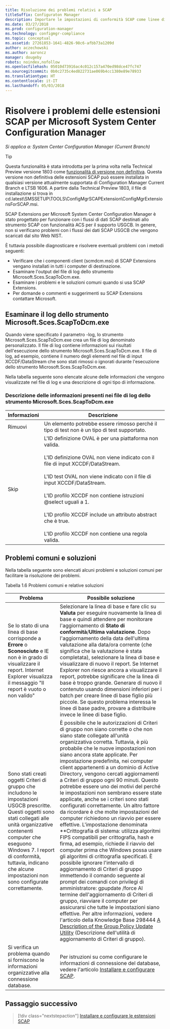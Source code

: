 ```yaml
---
title: Risoluzione dei problemi relativi a SCAP
titleSuffix: Configuraton Manager
description: Importare le impostazioni di conformità SCAP come linee di base di configurazione ed esportare i risultati
ms.date: 03/27/2018
ms.prod: configuration-manager
ms.technology: configmgr-compliance
ms.topic: conceptual
ms.assetid: 27261853-1641-4826-98c6-afbb73a1209d
author: aczechowski
ms.author: aaroncz
manager: dougeby
robots: noindex,nofollow
ms.openlocfilehash: 05010d73916ac4c012c157a470ed98dce47fc747
ms.sourcegitcommit: 0b0c2735c4ed822731ae069b4cc1380e89e78933
ms.translationtype: HT
ms.contentlocale: it-IT
ms.lasthandoff: 05/03/2018
---
```

# <a name="troubleshoot-the-scap-extensions-for-microsoft-system-center-configuration-manager"></a>Risolvere i problemi delle estensioni SCAP per Microsoft System Center Configuration Manager

*Si applica a: System Center Configuration Manager (Current Branch)*

> [!Tip]  
> Questa funzionalità è stata introdotta per la prima volta nella Technical Preview versione 1803 come [funzionalità di versione non definitiva](/sccm/core/servers/manage/pre-release-features). Questa versione non definitiva delle estensioni SCAP può essere installata in qualsiasi versione attualmente supportata di Configuration Manager Current Branch e LTSB 1606. A partire dalla Technical Preview 1803, il file di installazione si trova in cd.latest\SMSSETUP\TOOLS\ConfigMgrSCAPExtension\ConfigMgrExtensionsForSCAP.msi. 

SCAP Extensions per Microsoft System Center Configuration Manager è stato progettato per funzionare con i flussi di dati SCAP destinati allo strumento SCAP con funzionalità ACS per il supporto USGCB. In genere, non si verificano problemi con i flussi dei dati SCAP USGCB che vengono scaricati dal sito Web NIST.

È tuttavia possibile diagnosticare e risolvere eventuali problemi con i metodi seguenti:

- Verificare che i componenti client (scmdcm.msi) di SCAP Extensions vengano installati in tutti i computer di destinazione.
- Esaminare l'output del file di log dello strumento Microsoft.Sces.ScapToDcm.exe.
- Esaminare i problemi e le soluzioni comuni quando si usa SCAP Extensions.
- Per domande o commenti e suggerimenti su SCAP Extensions contattare Microsoft.



## <a name="review-microsoftscesscaptodcmexe-tool-log"></a>Esaminare il log dello strumento Microsoft.Sces.ScapToDcm.exe

Quando viene specificato il parametro -log, lo strumento Microsoft.Sces.ScapToDcm.exe crea un file di log denominato personalizzato. Il file di log contiene informazioni sui risultati dell'esecuzione dello strumento Microsoft.Sces.ScapToDcm.exe. Il file di log, ad esempio, contiene il numero degli elementi nel file di input XCCDF/DataStream che sono stati rimossi o ignorati durante l'esecuzione dello strumento Microsoft.Sces.ScapToDcm.exe.

Nella tabella seguente sono elencate alcune delle informazioni che vengono visualizzate nel file di log e una descrizione di ogni tipo di informazione.

### <a name="description-of-information-found-in-microsoftscesscaptodcmexe-log-files"></a>Descrizione delle informazioni presenti nei file di log dello strumento Microsoft.Sces.ScapToDcm.exe

| Informazioni | Descrizione |
| --- | --- |
| Rimuovi | Un elemento potrebbe essere rimosso perché il tipo di test non è un tipo di test supportato. |
| Skip |L'ID definizione OVAL è per una piattaforma non valida. </br> </br> L'ID definizione OVAL non viene indicato con il file di input XCCDF/DataStream.</br> </br> L'ID test OVAL non viene indicato con il file di input XCCDF/DataStream. </br> </br> L'ID profilo XCCDF non contiene istruzioni @select uguali a 1. </br> </br> L'ID profilo XCCDF include un attributo abstract che è true. </br> </br> L'ID profilo XCCDF non contiene una regola valida.|

## <a name="common-problems-and-solutions"></a>Problemi comuni e soluzioni

Nella tabella seguente sono elencati alcuni problemi e soluzioni comuni per facilitare la risoluzione dei problemi.

Tabella 1.6 Problemi comuni e relative soluzioni

| Problema | Possibile soluzione |
| --- | --- |
| Se lo stato di una linea di base corrisponde a **Errore** o **Sconosciuto** e IE non è in grado di visualizzare il report. Internet Explorer visualizza il messaggio &quot;Il report è vuoto o non valido&quot; | Selezionare la linea di base e fare clic su **Valuta** per eseguire nuovamente la linea di base e quindi attendere per monitorare l'aggiornamento di **Stato di conformità**/**Ultima valutazione**. Dopo l'aggiornamento della data dell'ultima valutazione alla data/ora corrente (che significa che la valutazione è stata completata), selezionare la linea di base e visualizzare di nuovo il report. Se Internet Explorer non riesce ancora a visualizzare il report, potrebbe significare che la linea di base è troppo grande. Generare di nuovo il contenuto usando dimensioni inferiori per i batch per creare linee di base figlio più piccole. Se questo problema interessa le linee di base padre, provare a distribuire invece le linee di base figlio. |
| Sono stati creati oggetti Criteri di gruppo che includono le impostazioni USGCB prescritte. Questi oggetti sono stati collegati alle unità organizzative contenenti computer che eseguono Windows 7. I report di conformità, tuttavia, indicano che alcune impostazioni non sono configurate correttamente. | È possibile che le autorizzazioni di Criteri di gruppo non siano corrette o che non siano state collegate all'unità organizzativa corretta. Tuttavia, è più probabile che le nuove impostazioni non siano ancora state applicate. Per impostazione predefinita, nei computer client appartenenti a un dominio di Active Directory, vengono cercati aggiornamenti a Criteri di gruppo ogni 90 minuti. Questo potrebbe essere uno dei motivi del perché le impostazioni non sembrano essere state applicate, anche se i criteri sono stati configurati correttamente. Un altro fattore da ricordare è che molte impostazioni del computer richiedono un riavvio per essere effettive. L'impostazione denominata **Crittografia di sistema: utilizza algoritmi FIPS compatibili per crittografia, hash e firma, ad esempio, richiede il riavvio del computer prima che Windows possa usare gli algoritmi di crittografia specificati. È possibile ignorare l'intervallo di aggiornamento di Criteri di gruppo immettendo il comando seguente al prompt dei comandi con privilegi di amministratore: gpupdate /force Al termine dell'aggiornamento di Criteri di gruppo, riavviare il computer per assicurarsi che tutte le impostazioni siano effettive. Per altre informazioni, vedere l'articolo della Knowledge Base 298444 [A Description of the Group Policy Update Utility](http://support.microsoft.com/kb/298444) (Descrizione dell'utilità di aggiornamento di Criteri di gruppo). |
| Si verifica un problema quando si forniscono le informazioni organizzative alla connessione database. | Per istruzioni su come configurare le informazioni di connessione del database, vedere l'articolo [Installare e configurare SCAP](/sccm/compliance/plan-design/scap/install-configure-scap). 

## <a name="next-step"></a>Passaggio successivo
> [!div class="nextstepaction"]
> [Installare e configurare le estensioni SCAP](/sccm/compliance/plan-design/scap/install-configure-scap)